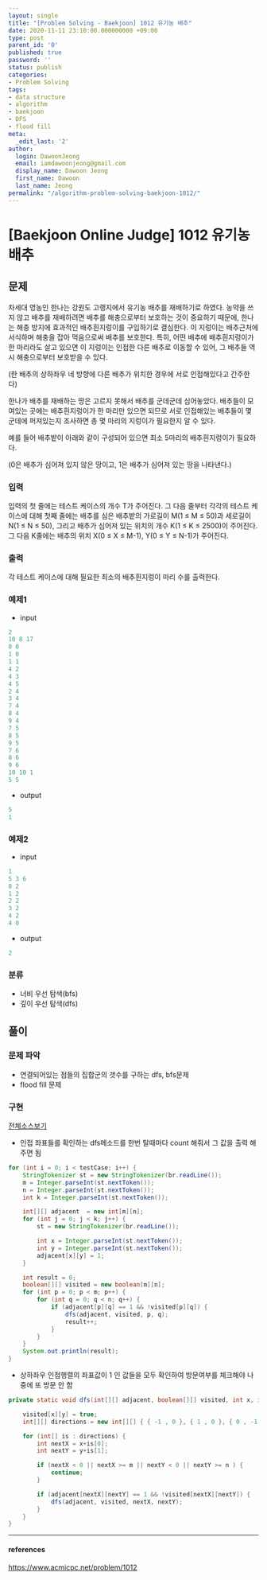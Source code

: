 ```yaml
---
layout: single
title: "[Problem Solving - Baekjoon] 1012 유기농 배추"
date: 2020-11-11 23:10:00.000000000 +09:00
type: post
parent_id: '0'
published: true
password: ''
status: publish
categories:
- Problem Solving
tags:
- data structure
- algorithm
- baekjoon
- DFS
- flood fill
meta:
  _edit_last: '2'
author:
  login: DawoonJeong
  email: iamdawoonjeong@gmail.com
  display_name: Dawoon Jeong
  first_name: Dawoon
  last_name: Jeong
permalink: "/algorithm-problem-solving-baekjoon-1012/"
---
```

# [Baekjoon Online Judge] 1012 유기농 배추

## 문제
차세대 영농인 한나는 강원도 고랭지에서 유기농 배추를 재배하기로 하였다. 농약을 쓰지 않고 배추를 재배하려면 배추를 해충으로부터 보호하는 것이 중요하기 때문에, 한나는 해충 방지에 효과적인 배추흰지렁이를 구입하기로 결심한다. 이 지렁이는 배추근처에 서식하며 해충을 잡아 먹음으로써 배추를 보호한다. 특히, 어떤 배추에 배추흰지렁이가 한 마리라도 살고 있으면 이 지렁이는 인접한 다른 배추로 이동할 수 있어, 그 배추들 역시 해충으로부터 보호받을 수 있다.

(한 배추의 상하좌우 네 방향에 다른 배추가 위치한 경우에 서로 인접해있다고 간주한다)

한나가 배추를 재배하는 땅은 고르지 못해서 배추를 군데군데 심어놓았다. 배추들이 모여있는 곳에는 배추흰지렁이가 한 마리만 있으면 되므로 서로 인접해있는 배추들이 몇 군데에 퍼져있는지 조사하면 총 몇 마리의 지렁이가 필요한지 알 수 있다.

예를 들어 배추밭이 아래와 같이 구성되어 있으면 최소 5마리의 배추흰지렁이가 필요하다.

(0은 배추가 심어져 있지 않은 땅이고, 1은 배추가 심어져 있는 땅을 나타낸다.)

### 입력
입력의 첫 줄에는 테스트 케이스의 개수 T가 주어진다. 그 다음 줄부터 각각의 테스트 케이스에 대해 첫째 줄에는 배추를 심은 배추밭의 가로길이 M(1 ≤ M ≤ 50)과 세로길이 N(1 ≤ N ≤ 50), 그리고 배추가 심어져 있는 위치의 개수 K(1 ≤ K ≤ 2500)이 주어진다. 그 다음 K줄에는 배추의 위치 X(0 ≤ X ≤ M-1), Y(0 ≤ Y ≤ N-1)가 주어진다.

### 출력
각 테스트 케이스에 대해 필요한 최소의 배추흰지렁이 마리 수를 출력한다.

### 예제1

- input

```java
2
10 8 17
0 0
1 0
1 1
4 2
4 3
4 5
2 4
3 4
7 4
8 4
9 4
7 5
8 5
9 5
7 6
8 6
9 6
10 10 1
5 5
```

- output

```java
5
1
```

### 예제2

- input

```java
1
5 3 6
0 2
1 2
2 2
3 2
4 2
4 0
```

- output

```java
2
```

### 분류
- 너비 우선 탐색(bfs)
- 깊이 우선 탐색(dfs)

## 풀이

### 문제 파악
- 연결되어있는 점들의 집합군의 갯수를 구하는 dfs, bfs문제
- flood fill 문제

### 구현

[전체소스보기](https://github.com/iamdawoonjeong/java-datastructure-algorithm/blob/master/java-algorithm-problem-solving/src/baekjoon/problem1012/Main.java)


- 인접 좌표들를 확인하는 dfs메소드를 한번 탈때마다 count 해줘서 그 값을 출력 해주면 됨

```java
for (int i = 0; i < testCase; i++) {
    StringTokenizer st = new StringTokenizer(br.readLine());
    m = Integer.parseInt(st.nextToken());
    n = Integer.parseInt(st.nextToken());
    int k = Integer.parseInt(st.nextToken());

    int[][] adjacent  = new int[m][n];
    for (int j = 0; j < k; j++) {
        st = new StringTokenizer(br.readLine());

        int x = Integer.parseInt(st.nextToken());
        int y = Integer.parseInt(st.nextToken());
        adjacent[x][y] = 1;
    }

    int result = 0;
    boolean[][] visited = new boolean[m][n];
    for (int p = 0; p < m; p++) {
        for (int q = 0; q < n; q++) {
            if (adjacent[p][q] == 1 && !visited[p][q]) {
                dfs(adjacent, visited, p, q);
                result++;
            }
        }
    }
    System.out.println(result);
}
```

- 상하좌우 인접행렬의 좌표값이 1 인 값들을 모두 확인하여 방문여부를 체크해야 나중에 또 방문 안 함

```java
private static void dfs(int[][] adjacent, boolean[][] visited, int x, int y) {

    visited[x][y] = true;
    int[][] directions = new int[][] { { -1 , 0 }, { 1 , 0 }, { 0 , -1 }, { 0 , 1 }  } ;

    for (int[] is : directions) {
        int nextX = x+is[0];
        int nextY = y+is[1];

        if (nextX < 0 || nextX >= m || nextY < 0 || nextY >= n ) {
            continue;
        }

        if (adjacent[nextX][nextY] == 1 && !visited[nextX][nextY]) {
            dfs(adjacent, visited, nextX, nextY);
        }
    }
}
```

---
#### references
<https://www.acmicpc.net/problem/1012>
